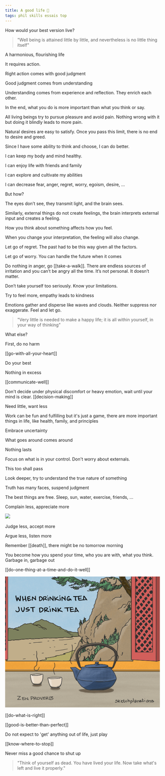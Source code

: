 ```yaml
---
title: A good life 🌱 
tags: phil skills essais top 
---
```


How would your best version live? 

> "Well being is attained little by little, 
> and nevertheless is no little thing itself"  

A harmonious, flourishing life 

It requires action. 

Right action comes with good judgment 

Good judgment comes from understanding 

Understanding comes from experience and reflection. They enrich each other. 

In the end, what you do is more important than what you think or say.

All living beings try to pursue pleasure and avoid pain. Nothing wrong with it but doing it blindly leads to more pain. 

Natural desires are easy to satisfy. Once you pass this limit, there is no end to desire and greed. 

Since I have some ability to think and choose, I can do better. 

I can keep my body and mind healthy. 

I can enjoy life with friends and family 

I can explore and cultivate my abilities

I can decrease fear, anger, regret, worry, egoism, desire, ... 

But how?

The eyes don’t see, they transmit light, and the brain sees. 

Similarly, external things do not create feelings, the brain interprets external input and creates a feeling. 

How you think about something affects how you feel. 

When you change your interpretation, the feeling will also change. 

Let go of regret. The past had to be this way given all the factors.

Let go of worry. You can handle the future when it comes 

Do nothing in anger, go [[take-a-walk]]. There are endless sources of irritation and you can’t be angry all the time. It’s not personal. It doesn’t matter. 

Don’t take yourself too seriously. Know your limitations. 

Try to feel more, empathy leads to kindness 

Emotions gather and disperse like waves and clouds. Neither suppress nor exaggerate.  Feel and let go. 

> "Very little is needed to make a happy life; 
> it is all within yourself, in your way of thinking"

What else?

First, do no harm 

[[go-with-all-your-heart]]
 
Do your best 

Nothing in excess 

[[communicate-well]]

Don't decide under physical discomfort or heavy emotion, wait until your mind is clear. [[decision-making]]

Need little, want less 

Work can be fun and fulfilling but it's just a game, there are more important things in life, like health, family, and principles  

Embrace uncertainty 

What goes around comes around 

Nothing lasts 

Focus on what is in your control. Don't worry about externals. 

This too shall pass 

Look deeper, try to understand the true nature of something 

Truth has many faces, suspend judgment 

The best things are free. Sleep, sun, water, exercise, friends, ... 

Complain less, appreciate more

![](/static/img/notice-when-you-are-happy.png)

Judge less, accept more

Argue less, listen more 

Remember [[death]], there might be no tomorrow morning  

You become how you spend your time, who you are with, what you think. Garbage in, garbage out 

[[do-one-thing-at-a-time-and-do-it-well]]

![](/static/img/just-do-one-thing.png)

[[do-what-is-right]]

[[good-is-better-than-perfect]]

Do not expect to 'get' anything out of life, just play  

[[know-where-to-stop]]

Never miss a good chance to shut up

> "Think of yourself as dead. You have lived your life.  Now take what's left and live it properly." 